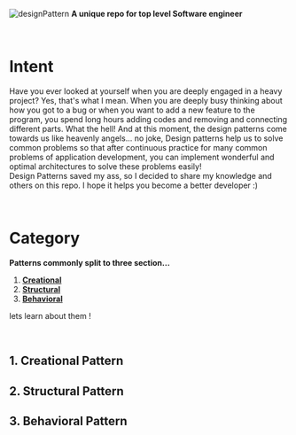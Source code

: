 
![designPattern](https://user-images.githubusercontent.com/78824988/209479936-89539017-cdb3-4b31-82ea-39b25dfd1ef3.png)
**A unique repo for top level Software engineer**

</br>

# Intent
Have you ever looked at yourself when you are deeply engaged in a heavy project?
Yes, that's what I mean. When you are deeply busy thinking about how you got to a bug or when you want to add a new feature to the program, you spend long hours adding codes and removing and connecting different parts.
What the hell!
And at this moment, the design patterns come towards us like heavenly angels...
  no joke, Design patterns help us to solve common problems so that after continuous practice for many common problems of application development, you can implement wonderful and optimal architectures to solve these problems easily!
 </br>
 Design Patterns saved my ass, so I decided to share my knowledge and others on this repo.
I hope it helps you become a better developer :)

</br>

# Category
**Patterns commonly split to three section...**

1. [ **Creational**](#1-creational-pattern)
2. [ **Structural**](#1-structural-pattern)
3. [ **Behavioral**](#1-behavioral-pattern)

lets learn about them !

</br>

## 1. Creational Pattern


## 2. Structural Pattern


## 3. Behavioral Pattern

